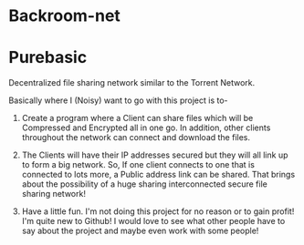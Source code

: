 # Backroom-net
# Purebasic
Decentralized file sharing network similar to the Torrent Network.

Basically where I (Noisy) want to go with this project is to-

1. Create a program where a Client can share files which will be Compressed and Encrypted all in one go.
   In addition, other clients throughout the network can connect and download the files.

2. The Clients will have their IP addresses secured but they will all link up to form a big network. 
   So, If one client connects to one that is connected to lots more, a Public address link can be shared.
   That brings about the possibility of a huge sharing interconnected secure file sharing network!

3. Have a little fun. I'm not doing this project for no reason or to gain profit! I'm quite new to Github!
   I would love to see what other people have to say about the project and maybe even work with some people!
